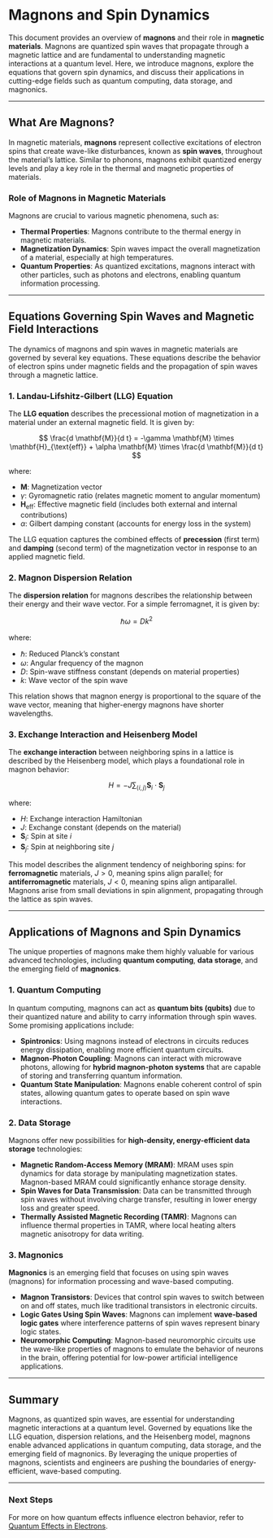 # Magnons and Spin Dynamics

This document provides an overview of **magnons** and their role in **magnetic materials**. Magnons are quantized spin waves that propagate through a magnetic lattice and are fundamental to understanding magnetic interactions at a quantum level. Here, we introduce magnons, explore the equations that govern spin dynamics, and discuss their applications in cutting-edge fields such as quantum computing, data storage, and magnonics.

---

## What Are Magnons?

In magnetic materials, **magnons** represent collective excitations of electron spins that create wave-like disturbances, known as **spin waves**, throughout the material’s lattice. Similar to phonons, magnons exhibit quantized energy levels and play a key role in the thermal and magnetic properties of materials.

### Role of Magnons in Magnetic Materials

Magnons are crucial to various magnetic phenomena, such as:
- **Thermal Properties**: Magnons contribute to the thermal energy in magnetic materials.
- **Magnetization Dynamics**: Spin waves impact the overall magnetization of a material, especially at high temperatures.
- **Quantum Properties**: As quantized excitations, magnons interact with other particles, such as photons and electrons, enabling quantum information processing.

---

## Equations Governing Spin Waves and Magnetic Field Interactions

The dynamics of magnons and spin waves in magnetic materials are governed by several key equations. These equations describe the behavior of electron spins under magnetic fields and the propagation of spin waves through a magnetic lattice.

### 1. **Landau-Lifshitz-Gilbert (LLG) Equation**

The **LLG equation** describes the precessional motion of magnetization in a material under an external magnetic field. It is given by:

$$
\frac{d \mathbf{M}}{d t} = -\gamma \mathbf{M} \times \mathbf{H}_{\text{eff}} + \alpha \mathbf{M} \times \frac{d \mathbf{M}}{d t}
$$

where:
- $\mathbf{M}$: Magnetization vector
- $\gamma$: Gyromagnetic ratio (relates magnetic moment to angular momentum)
- $\mathbf{H}_{\text{eff}}$: Effective magnetic field (includes both external and internal contributions)
- $\alpha$: Gilbert damping constant (accounts for energy loss in the system)

The LLG equation captures the combined effects of **precession** (first term) and **damping** (second term) of the magnetization vector in response to an applied magnetic field.

### 2. **Magnon Dispersion Relation**

The **dispersion relation** for magnons describes the relationship between their energy and their wave vector. For a simple ferromagnet, it is given by:

$$
\hbar \omega = D k^2
$$

where:
- $\hbar$: Reduced Planck’s constant
- $\omega$: Angular frequency of the magnon
- $D$: Spin-wave stiffness constant (depends on material properties)
- $k$: Wave vector of the spin wave

This relation shows that magnon energy is proportional to the square of the wave vector, meaning that higher-energy magnons have shorter wavelengths.

### 3. **Exchange Interaction and Heisenberg Model**

The **exchange interaction** between neighboring spins in a lattice is described by the Heisenberg model, which plays a foundational role in magnon behavior:

$$
H = -J \sum_{\langle i,j \rangle} \mathbf{S}_i \cdot \mathbf{S}_j
$$

where:
- $H$: Exchange interaction Hamiltonian
- $J$: Exchange constant (depends on the material)
- $\mathbf{S}_i$: Spin at site $i$
- $\mathbf{S}_j$: Spin at neighboring site $j$

This model describes the alignment tendency of neighboring spins: for **ferromagnetic** materials, $J > 0$, meaning spins align parallel; for **antiferromagnetic** materials, $J < 0$, meaning spins align antiparallel. Magnons arise from small deviations in spin alignment, propagating through the lattice as spin waves.

---

## Applications of Magnons and Spin Dynamics

The unique properties of magnons make them highly valuable for various advanced technologies, including **quantum computing**, **data storage**, and the emerging field of **magnonics**.

### 1. Quantum Computing

In quantum computing, magnons can act as **quantum bits (qubits)** due to their quantized nature and ability to carry information through spin waves. Some promising applications include:
- **Spintronics**: Using magnons instead of electrons in circuits reduces energy dissipation, enabling more efficient quantum circuits.
- **Magnon-Photon Coupling**: Magnons can interact with microwave photons, allowing for **hybrid magnon-photon systems** that are capable of storing and transferring quantum information.
- **Quantum State Manipulation**: Magnons enable coherent control of spin states, allowing quantum gates to operate based on spin wave interactions.

### 2. Data Storage

Magnons offer new possibilities for **high-density, energy-efficient data storage** technologies:
- **Magnetic Random-Access Memory (MRAM)**: MRAM uses spin dynamics for data storage by manipulating magnetization states. Magnon-based MRAM could significantly enhance storage density.
- **Spin Waves for Data Transmission**: Data can be transmitted through spin waves without involving charge transfer, resulting in lower energy loss and greater speed.
- **Thermally Assisted Magnetic Recording (TAMR)**: Magnons can influence thermal properties in TAMR, where local heating alters magnetic anisotropy for data writing.

### 3. Magnonics

**Magnonics** is an emerging field that focuses on using spin waves (magnons) for information processing and wave-based computing.

- **Magnon Transistors**: Devices that control spin waves to switch between on and off states, much like traditional transistors in electronic circuits.
- **Logic Gates Using Spin Waves**: Magnons can implement **wave-based logic gates** where interference patterns of spin waves represent binary logic states.
- **Neuromorphic Computing**: Magnon-based neuromorphic circuits use the wave-like properties of magnons to emulate the behavior of neurons in the brain, offering potential for low-power artificial intelligence applications.

---

## Summary

Magnons, as quantized spin waves, are essential for understanding magnetic interactions at a quantum level. Governed by equations like the LLG equation, dispersion relations, and the Heisenberg model, magnons enable advanced applications in quantum computing, data storage, and the emerging field of magnonics. By leveraging the unique properties of magnons, scientists and engineers are pushing the boundaries of energy-efficient, wave-based computing.

---

### Next Steps

For more on how quantum effects influence electron behavior, refer to [Quantum Effects in Electrons](07_Quantum_Effects_in_Electrons.md).
